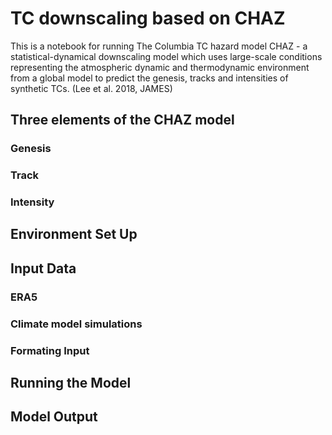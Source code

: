 # TC downscaling based on CHAZ
This is a notebook for running The Columbia TC hazard model CHAZ - a statistical-dynamical downscaling model which uses large-scale conditions representing the atmospheric dynamic and thermodynamic environment from a global model to predict the genesis, tracks and intensities of synthetic TCs. (Lee et al. 2018, JAMES)

## Three elements of the CHAZ model
### Genesis
### Track
### Intensity


## Environment Set Up


## Input Data

### ERA5

### Climate model simulations

### Formating Input

## Running the Model

## Model Output
